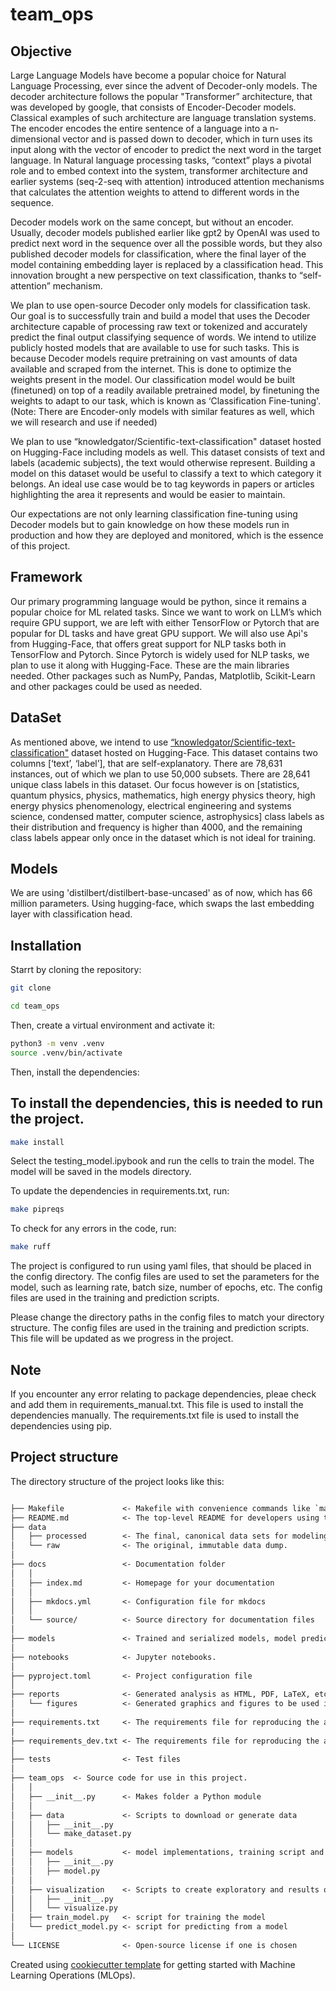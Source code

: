 # team_ops

## Objective

Large Language Models have become a popular choice for Natural Language Processing, ever since the advent of Decoder-only models. The decoder architecture follows the popular "Transformer” architecture, that was developed by google, that consists of Encoder-Decoder models. Classical examples of such architecture are language translation systems. The encoder encodes the entire sentence of a language into a n-dimensional vector and is passed down to decoder, which in turn uses its input along with the vector of encoder to predict the next word in the target language. In Natural language processing tasks, “context” plays a pivotal role and to embed context into the system, transformer architecture and earlier systems (seq-2-seq with attention) introduced attention mechanisms that calculates the attention weights to attend to different words in the sequence.

Decoder models work on the same concept, but without an encoder. Usually, decoder models published earlier like gpt2 by OpenAI was used to predict next word in the sequence over all the possible words, but they also published decoder models for classification, where the final layer of the model containing embedding layer is replaced by a classification head. This innovation brought a new perspective on text classification, thanks to “self-attention” mechanism.

We plan to use open-source Decoder only models for classification task. Our goal is to successfully train and build a model that uses the Decoder architecture capable of processing raw text or tokenized and accurately predict the final output classifying sequence of words. We intend to utilize publicly hosted models that are available to use for such tasks. This is because Decoder models require pretraining on vast amounts of data available and scraped from the internet. This is done to optimize the weights present in the model. Our classification model would be built (finetuned) on top of a readily available pretrained model, by finetuning the weights to adapt to our task, which is known as ‘Classification Fine-tuning'. (Note: There are Encoder-only models with similar features as well, which we will research and use if needed)

We plan to use “knowledgator/Scientific-text-classification" dataset hosted on Hugging-Face including models as well. This dataset consists of text and labels (academic subjects), the text would otherwise represent. Building a model on this dataset would be useful to classify a text to which category it belongs. An ideal use case would be to tag keywords in papers or articles highlighting the area it represents and would be easier to maintain.

Our expectations are not only learning classification fine-tuning using Decoder models but to gain knowledge on how these models run in production and how they are deployed and monitored, which is the essence of this project.

## Framework

Our primary programming language would be python, since it remains a popular choice for ML related tasks. Since we want to work on LLM’s which require GPU support, we are left with either TensorFlow or Pytorch that are popular for DL tasks and have great GPU support. We will also use Api's from Hugging-Face, that offers great support for NLP tasks both in TensorFlow and Pytorch. Since Pytorch is widely used for NLP tasks, we plan to use it along with Hugging-Face. These are the main libraries needed. Other packages such as NumPy, Pandas, Matplotlib, Scikit-Learn and other packages could be used as needed.

## DataSet

As mentioned above, we intend to use [“knowledgator/Scientific-text-classification"](https://huggingface.co/datasets/knowledgator/Scientific-text-classification) dataset hosted on Hugging-Face. This dataset contains two columns [‘text’, ‘label’], that are self-explanatory. There are 78,631 instances, out of which we plan to use 50,000 subsets. There are 28,641 unique class labels in this dataset. Our focus however is on [statistics, quantum physics, physics, mathematics, high energy physics theory, high energy physics phenomenology, electrical engineering and systems science, condensed matter, computer science, astrophysics] class labels as their distribution and frequency is higher than 4000, and the remaining class labels appear only once in the dataset which is not ideal for training.

## Models

We are using 'distilbert/distilbert-base-uncased' as of now, which has 66 million parameters. Using hugging-face, which swaps the last embedding layer with classification head.

## Installation

Starrt by cloning the repository:

```bash
git clone

cd team_ops
```

Then, create a virtual environment and activate it:

```bash
python3 -m venv .venv
source .venv/bin/activate
```

Then, install the dependencies:

## To install the dependencies, this is needed to run the project.

```bash
make install
```

Select the testing_model.ipybook and run the cells to train the model. The model will be saved in the models directory.

To update the dependencies in requirements.txt, run:

```bash
make pipreqs
```

To check for any errors in the code, run:

```bash
make ruff
```

The project is configured to run using yaml files, that should be placed in the config directory. The config files are used to set the parameters for the model, such as learning rate, batch size, number of epochs, etc. The config files are used in the training and prediction scripts.

Please change the directory paths in the config files to match your directory structure. The config files are used in the training and prediction scripts. This file will be updated as we progress in the project.

## Note

If you encounter any error relating to package dependencies, pleae check and add them in requirements_manual.txt. This file is used to install the dependencies manually. The requirements.txt file is used to install the dependencies using pip.

## Project structure

The directory structure of the project looks like this:

```txt

├── Makefile             <- Makefile with convenience commands like `make data` or `make train`
├── README.md            <- The top-level README for developers using this project.
├── data
│   ├── processed        <- The final, canonical data sets for modeling.
│   └── raw              <- The original, immutable data dump.
│
├── docs                 <- Documentation folder
│   │
│   ├── index.md         <- Homepage for your documentation
│   │
│   ├── mkdocs.yml       <- Configuration file for mkdocs
│   │
│   └── source/          <- Source directory for documentation files
│
├── models               <- Trained and serialized models, model predictions, or model summaries
│
├── notebooks            <- Jupyter notebooks.
│
├── pyproject.toml       <- Project configuration file
│
├── reports              <- Generated analysis as HTML, PDF, LaTeX, etc.
│   └── figures          <- Generated graphics and figures to be used in reporting
│
├── requirements.txt     <- The requirements file for reproducing the analysis environment
|
├── requirements_dev.txt <- The requirements file for reproducing the analysis environment
│
├── tests                <- Test files
│
├── team_ops  <- Source code for use in this project.
│   │
│   ├── __init__.py      <- Makes folder a Python module
│   │
│   ├── data             <- Scripts to download or generate data
│   │   ├── __init__.py
│   │   └── make_dataset.py
│   │
│   ├── models           <- model implementations, training script and prediction script
│   │   ├── __init__.py
│   │   ├── model.py
│   │
│   ├── visualization    <- Scripts to create exploratory and results oriented visualizations
│   │   ├── __init__.py
│   │   └── visualize.py
│   ├── train_model.py   <- script for training the model
│   └── predict_model.py <- script for predicting from a model
│
└── LICENSE              <- Open-source license if one is chosen
```

Created using [cookiecutter template](https://github.com/cookiecutter/cookiecutter) for getting
started with Machine Learning Operations (MLOps).
